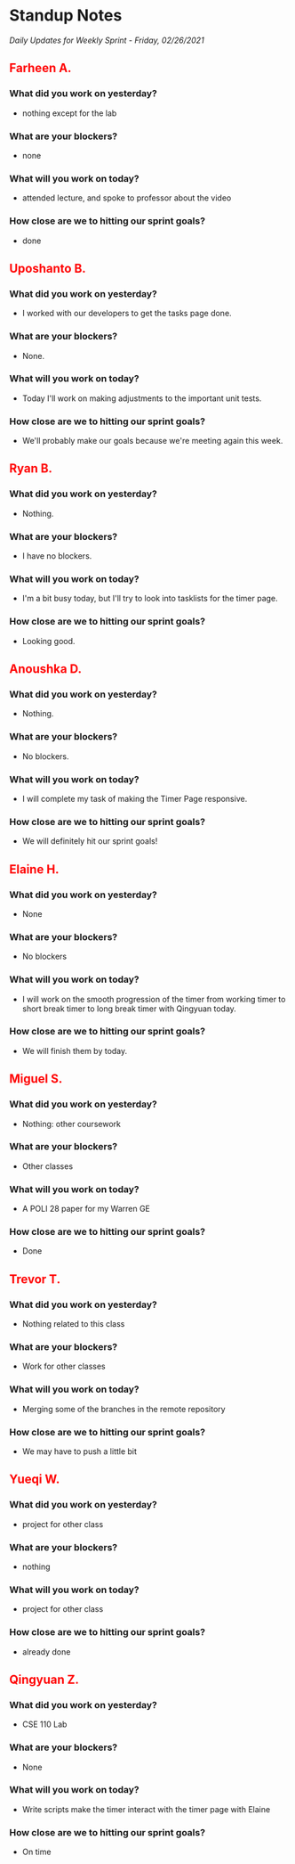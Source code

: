 # Standup Notes
*Daily Updates for Weekly Sprint - Friday, 02/26/2021*

## <span style="color: red;">Farheen A.</span> 

### What did you work on yesterday?
- nothing except for the lab

### What are your blockers?
- none

### What will you work on today?
- attended lecture, and spoke to professor about the video

### How close are we to hitting our sprint goals?
- done

## <span style="color: red;">Uposhanto B.</span> 

### What did you work on yesterday?
- I worked with our developers to get the tasks page done.

### What are your blockers?
- None.

### What will you work on today?
- Today I'll work on making adjustments to the important unit tests.

### How close are we to hitting our sprint goals?
- We'll probably make our goals because we're meeting again this week.

## <span style="color: red;">Ryan B.</span>

### What did you work on yesterday?
- Nothing.

### What are your blockers?
- I have no blockers.

### What will you work on today?
- I'm a bit busy today, but I'll try to look into tasklists for the timer page.

### How close are we to hitting our sprint goals?
- Looking good.

## <span style="color: red;">Anoushka D.</span>

### What did you work on yesterday?
- Nothing.

### What are your blockers?
- No blockers.

### What will you work on today?
- I will complete my task of making the Timer Page responsive.

### How close are we to hitting our sprint goals?
- We will definitely hit our sprint goals!

## <span style="color: red;">Elaine H.</span>

### What did you work on yesterday?
- None

### What are your blockers?
- No blockers

### What will you work on today?
- I will work on the smooth progression of the timer from working timer to short break timer to long break timer with Qingyuan today. 

### How close are we to hitting our sprint goals?
- We will finish them by today. 

## <span style="color: red;">Miguel S.</span>

### What did you work on yesterday?
- Nothing: other coursework

### What are your blockers?
- Other classes

### What will you work on today?
- A POLI 28 paper for my Warren GE

### How close are we to hitting our sprint goals?
- Done

## <span style="color: red;">Trevor T.</span>

### What did you work on yesterday?
- Nothing related to this class

### What are your blockers?
- Work for other classes

### What will you work on today?
- Merging some of the branches in the remote repository

### How close are we to hitting our sprint goals?
- We may have to push a little bit

## <span style="color: red;">Yueqi W.</span>

### What did you work on yesterday?
- project for other class

### What are your blockers?
- nothing

### What will you work on today?
- project for other class

### How close are we to hitting our sprint goals?
- already done

## <span style="color: red;">Qingyuan Z.</span>

### What did you work on yesterday?
- CSE 110 Lab

### What are your blockers?
- None

### What will you work on today?
- Write scripts make the timer interact with the timer page with Elaine

### How close are we to hitting our sprint goals?
- On time

